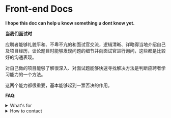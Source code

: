 # Front-end Docs

__I hope this doc can help u know something u dont know yet.__

<!-- ![](https://tva1.sinaimg.cn/large/00831rSTgy1gcseqxx1gkj30u00u7qj2.jpg) -->




__当我们面试时__

应聘者能够礼貌平和、不卑不亢的和面试官交流，逻辑清晰、详略得当地介绍自己及项目经历，谈论题目时能够发现问题的细节并向面试官进行询问，这些都是比较好的沟通表现。

对自己做的项目能够了解很深入、对面试题能够快速寻找解决方法是判断应聘者学习能力的一个方法。

这两个能力都很重要，基本能够起到一票否决的作用。


__FAQ__:

<details>

<summary>What's for</summary>

通过技术沉淀，提升技术基础的扎实程度，拓宽对技术视野

</details>

<details>

<summary>How to contact</summary>

Blog: <a href="http://www.godrry.com" >CLICK HERE</a>

Email: zuitianlai@vip.qq.com 

</details>

